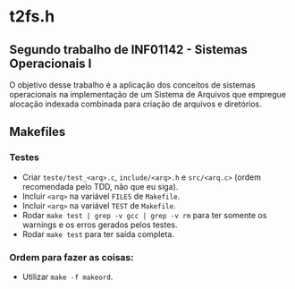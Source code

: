 # t2fs.h

## Segundo trabalho de INF01142 - Sistemas Operacionais I

O objetivo desse trabalho é a aplicação dos conceitos de sistemas operacionais na implementação de um Sistema de Arquivos que empregue alocação indexada combinada para criação de arquivos e diretórios.

## Makefiles

### Testes

- Criar `teste/test_<arq>.c`, `include/<arq>.h` e `src/<arq.c>` (ordem recomendada pelo TDD, não que eu siga).
- Incluir `<arq>` na variável `FILES` de `Makefile`.
- Incluir `<arq>` na variável `TEST` de `Makefile`.
- Rodar `make test | grep -v gcc | grep -v rm` para ter somente os warnings e os erros gerados pelos testes.
- Rodar `make test` para ter saída completa.

### Ordem para fazer as coisas:

- Utilizar `make -f makeord`.
